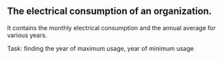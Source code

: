 ## The electrical consumption of an organization. 
It contains the monthly electrical consumption and the annual average for various years.

Task: finding the year of maximum usage, year of minimum usage
